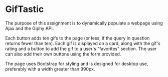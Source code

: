 # GifTastic

The purpose of this assignment is to dynamically populate a webpage using Ajax and the Giphy API.  

Each button adds ten gifs to the page (or less, if the query in question returns fewer than ten). Each gif is displayed on a card, along with the gif's rating and a button to add the gif to a user's "favorites" section. The user can also add their own buttons using the form provided.

The page uses Bootstrap for styling and is designed for desktop use, preferably with a width greater than 990px.
